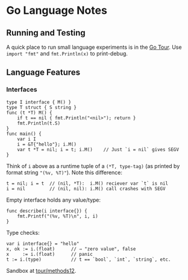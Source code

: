 Go Language Notes
=================

Running and Testing
-------------------

A quick place to run small language experiments is in the [Go Tour](
https://tour.golang.org/). Use `import "fmt"` and `fmt.Println(x)` to
print-debug.

Language Features
-----------------

### Interfaces

    type I interface { M() }
    type T struct { S string }
    func (t *T) M() {
        if t == nil { fmt.Println("<nil>"); return }
        fmt.Println(t.S)
    }
    func main() {
        var i I
        i = &T{"hello"}; i.M()
        var t *T = nil; i = t; i.M()    // Just `i = nil` gives SEGV
    }

Think of `i` above as a runtime tuple of a `(*T, type-tag)` (as
printed by format string `"(%v, %T)"`). Note this difference:

    t = nil; i = t  // (nil, *T):  i.M() reciever var `t` is nil
    i = nil         // (nil, nil): i.M() call crashes with SEGV

Empty interface holds any value/type:

    func describe(i interface{}) {
        fmt.Printf("(%v, %T)\n", i, i)
    }

Type checks:

    var i interface{} = "hello"
    x, ok := i.(float)      // ⇒ "zero value", false
    x     := i.(float)      // panic
    t := i.(type)           // t == `bool`, `int`, `string`, etc.

Sandbox at [tour/methods12](https://tour.golang.org/methods/12).
